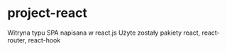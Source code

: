 # project-react

Witryna typu SPA napisana w react.js
Użyte zostały pakiety react, react-router, react-hook
